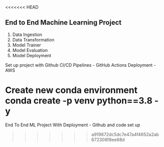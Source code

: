 <<<<<<< HEAD
## End to End Machine Learning Project

1. Data Ingestion
2. Data Transformation
3. Model Trainer
4. Model Evaluation
5. Model Deployment

Set up project with Github
CI/CD Pipelines - GitHub Actions
Deployment - AWS

Create new conda environment
conda create -p venv python==3.8 -y 
=======
End To End ML Project With Deployment - Github and code set up 
>>>>>>> a919872dc5dc7e47a4f4652a2ab672308f8ee68d
